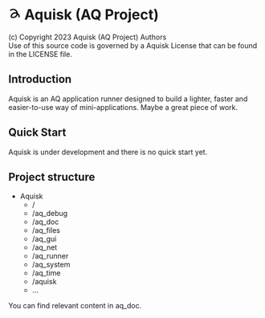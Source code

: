 # <img src="Aquisk.png" height="5%" width="5%" /> Aquisk (AQ Project)

(c) Copyright 2023 Aquisk (AQ Project) Authors  
Use of this source code is governed by a Aquisk License that can be found in the LICENSE file.   

## Introduction
Aquisk is an AQ application runner designed to build a lighter, faster and easier-to-use way of mini-applications. Maybe a great piece of work.  

## Quick Start
Aquisk is under development and there is no quick start yet.  

## Project structure
- Aquisk
    - /
    - /aq_debug
    - /aq_doc
    - /aq_files
    - /aq_gui
    - /aq_net
    - /aq_runner
    - /aq_system
    - /aq_time
    - /aquisk
    - ...
  
You can find relevant content in aq_doc.